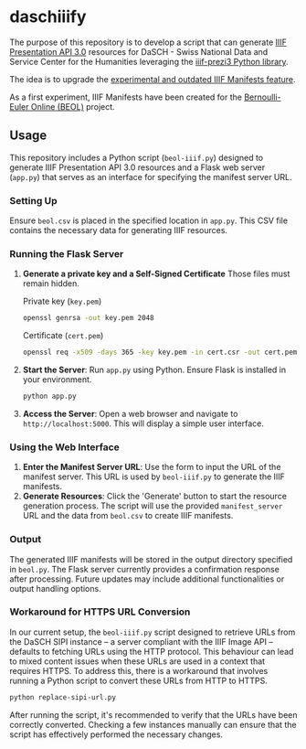 # daschiiify
The purpose of this repository is to develop a script that can generate [IIIF Presentation API 3.0](https://iiif.io/api/presentation/3.0/) resources for DaSCH - Swiss National Data and Service Center for the Humanities leveraging the [iiif-prezi3 Python library](https://iiif-prezi.github.io/iiif-prezi3/). 

The idea is to upgrade the [experimental and outdated IIIF Manifests feature](https://docs.dasch.swiss/2023.02.02/DSP-API/03-endpoints/api-v2/reading-and-searching-resources/#iiif-manifests).

As a first experiment, IIIF Manifests have been created for the [Bernoulli-Euler Online (BEOL)](https://ark.dasch.swiss/ark:/72163/1/0801) project.

## Usage

This repository includes a Python script (`beol-iiif.py`) designed to generate IIIF Presentation API 3.0 resources and a Flask web server (`app.py`) that serves as an interface for specifying the manifest server URL.

### Setting Up

Ensure `beol.csv` is placed in the specified location in `app.py`. This CSV file contains the necessary data for generating IIIF resources.

### Running the Flask Server

1. **Generate a private key and a Self-Signed Certificate** Those files must remain hidden.
   
   Private key (`key.pem`)
   ```bash
   openssl genrsa -out key.pem 2048
   ```
   Certificate (`cert.pem`)
   ```bash
   openssl req -x509 -days 365 -key key.pem -in cert.csr -out cert.pem
   ```

2. **Start the Server**: Run `app.py` using Python. Ensure Flask is installed in your environment.
   ```bash
   python app.py
   ```
2. **Access the Server**: Open a web browser and navigate to `http://localhost:5000`. This will display a simple user interface.

### Using the Web Interface

1. **Enter the Manifest Server URL**: Use the form to input the URL of the manifest server. This URL is used by `beol-iiif.py` to generate the IIIF manifests.
2. **Generate Resources**: Click the 'Generate' button to start the resource generation process. The script will use the provided `manifest_server` URL and the data from `beol.csv` to create IIIF manifests.

### Output

The generated IIIF manifests will be stored in the output directory specified in `beol.py`. The Flask server currently provides a confirmation response after processing. Future updates may include additional functionalities or output handling options.

### Workaround for HTTPS URL Conversion

In our current setup, the `beol-iiif.py` script designed to retrieve URLs from the DaSCH SIPI instance – a server compliant with the IIIF Image API – defaults to fetching URLs using the HTTP protocol. This behaviour can lead to mixed content issues when these URLs are used in a context that requires HTTPS. To address this, there is a workaround that involves running a Python script to convert these URLs from HTTP to HTTPS.

   ```bash
   python replace-sipi-url.py
   ```

After running the script, it's recommended to verify that the URLs have been correctly converted. Checking a few instances manually can ensure that the script has effectively performed the necessary changes.